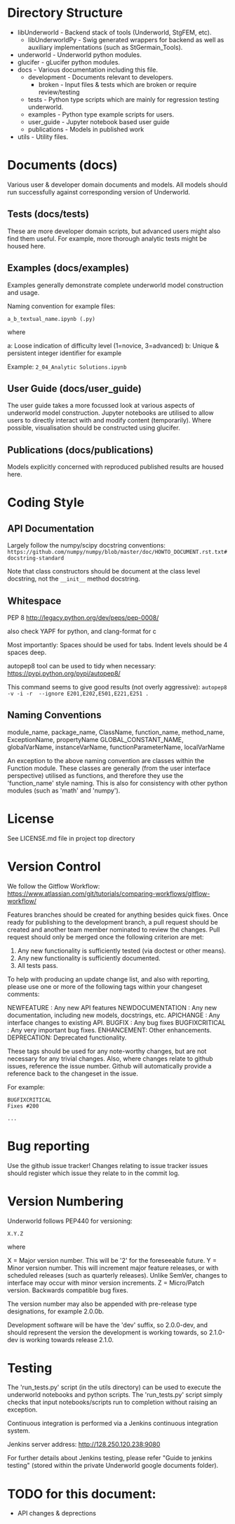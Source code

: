Directory Structure
===================

   * libUnderworld            - Backend stack of tools (Underworld, StgFEM, etc).
      * libUnderworldPy       - Swig generated wrappers for backend as well as auxiliary implementations (such as StGermain_Tools).
   * underworld               - Underworld python modules.
   * glucifer                 - gLucifer python modules.
   * docs                     - Various documentation including this file.
     * development            - Documents relevant to developers.
       * broken               - Input files & tests which are broken or require review/testing
     * tests                  - Python type scripts which are mainly for regression testing underworld.
     * examples               - Python type example scripts for users.
     * user_guide             - Jupyter notebook based user guide
     * publications           - Models in published work
   * utils                    - Utility files.

Documents (docs)
=========

Various user & developer domain documents and models. All models should run 
successfully against corresponding version of Underworld. 

Tests (docs/tests)
-----
These are more developer domain scripts, but advanced users might also find them useful.
For example, more thorough analytic tests might be housed here.

Examples (docs/examples)
---------
Examples generally demonstrate complete underworld model construction and usage.

Naming convention for example files:

```
a_b_textual_name.ipynb (.py)
```

where

a: Loose indication of difficulty level (1=novice, 3=advanced)
b: Unique & persistent integer identifier for example

Example: `2_04_Analytic Solutions.ipynb`


User Guide (docs/user_guide)
----------
The user guide takes a more focussed look at various aspects of underworld
model construction. Jupyter notebooks are utilised to allow users to directly
interact with and modify content (temporarily). Where possible, visualisation
should be constructed using glucifer.


Publications (docs/publications)
------------ 
Models explicitly concerned with reproduced published results are housed here. 
  


Coding Style
============

API Documentation
-----------------
Largely follow the numpy/scipy docstring conventions:
`https://github.com/numpy/numpy/blob/master/doc/HOWTO_DOCUMENT.rst.txt#docstring-standard`

Note that class constructors should be document at the class level docstring,
not the `__init__` method docstring.


Whitespace
----------
PEP 8
http://legacy.python.org/dev/peps/pep-0008/

also check YAPF for python, and clang-format for c

Most importantly:
Spaces should be used for tabs.
Indent levels should be 4 spaces deep.

autopep8 tool can be used to tidy when necessary:
https://pypi.python.org/pypi/autopep8/

This command seems to give good results (not overly aggressive):
`autopep8 -v -i -r  --ignore E201,E202,E501,E221,E251 .`


Naming Conventions
-----------------
module_name, package_name, ClassName, function_name, method_name, ExceptionName, propertyName
GLOBAL_CONSTANT_NAME, globalVarName, instanceVarName, functionParameterName, localVarName

An exception to the above naming convention are classes within the Function module. These
classes are generally (from the user interface perspective) utilised as functions, and
therefore they use the 'function_name' style naming. This is also for consistency with
other python modules (such as 'math' and 'numpy').


License
=======
See LICENSE.md file in project top directory


Version Control
===============

We follow the Gitflow Workflow:
https://www.atlassian.com/git/tutorials/comparing-workflows/gitflow-workflow/

Features branches should be created for anything besides quick fixes. Once ready for
publishing to the development branch, a pull request should be created and another
team member nominated to review the changes. Pull request should only be merged
once the following criterion are met:
   1. Any new functionality is sufficiently tested (via doctest or other means).
   2. Any new functionality is sufficiently documented.
   3. All tests pass.
   
To help with producing an update change list, and also with reporting, please use 
one or more of the following tags within your changeset comments:

NEWFEATURE : Any new API features
NEWDOCUMENTATION : Any new documentation, including new models, docstrings, etc.
APICHANGE : Any interface changes to existing API. 
BUGFIX : Any bug fixes
BUGFIXCRITICAL : Any very important bug fixes. 
ENHANCEMENT: Other enhancements. 
DEPRECATION: Deprecated functionality.

These tags should be used for any note-worthy changes, but are not necessary for 
any trivial changes. Also, where changes relate to github issues, reference the 
issue number. Github will automatically provide a reference back to the changeset
in the issue.  

For example:

```text
BUGFIXCRITICAL
Fixes #200

...

```


Bug reporting
=============

Use the github issue tracker! Changes relating to issue tracker issues should register
which issue they relate to in the commit log.

Version Numbering
=================
Underworld follows PEP440 for versioning:

`X.Y.Z`

where

X = Major version number. This will be '2' for the foreseeable future.
Y = Minor version number. This will increment major feature releases, or with scheduled
    releases (such as quarterly releases).  Unlike SemVer, changes to interface
    may occur with minor version increments.
Z = Micro/Patch version. Backwards compatible bug fixes.

The version number may also be appended with pre-release type designations, for
example 2.0.0b.

Development software will be have the 'dev' suffix, so 2.0.0-dev, and should 
represent the version the development is working towards, so 2.1.0-dev is working
towards release 2.1.0. 

Testing
=======

The 'run_tests.py' script (in the utils directory) can be used to execute the 
underworld notebooks and python scripts. The 'run_tests.py' script simply checks 
that input notebooks/scripts run to completion without raising an exception. 

Continuous integration is performed via a Jenkins continuous integration system.

Jenkins server address:
http://128.250.120.238:9080

For further details about Jenkins testing, please refer "Guide to jenkins 
testing" (stored within the private Underworld google documents folder).


TODO for this document:
======================
* API changes  & deprections
